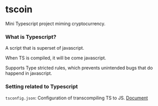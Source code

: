 # tscoin
Mini Typescript project miming cryptocurrency.

### What is Typescript?

A script that is superset of javascript.

When TS is compiled, it will be come javascript.

Supports Type stricted rules, which prevents unintended bugs that do happend in javascript.

### Setting related to Typescript

`tsconfig.json`: Configuration of transcompiling TS to JS. <a href="https://www.typescriptlang.org/tsconfig">Document</a>


